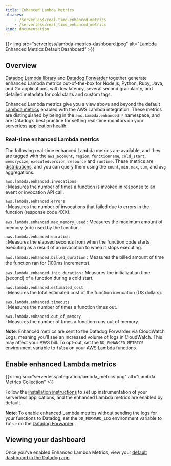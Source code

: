 ```yaml
---
title: Enhanced Lambda Metrics
aliases:
    - /serverless/real-time-enhanced-metrics
    - /serverless/real_time_enhanced_metrics
kind: documentation
---
```


{{< img src="serverless/lambda-metrics-dashboard.jpeg" alt="Lambda Enhanced Metrics Default Dashboard" >}}

## Overview

[Datadog Lambda library][1] and [Datadog Forwarder][2] together generate enhanced Lambda metrics out-of-the-box for Node.js, Python, Ruby, Java, and Go applications, with low latency, several second granularity, and detailed metadata for cold starts and custom tags.

Enhanced Lambda metrics give you a view above and beyond the default [Lambda metrics][3] enabled with the AWS Lambda integration. These metrics are distinguished by being in the `aws.lambda.enhanced.*` namespace, and are Datadog’s best practice for setting real-time monitors on your serverless application health.

### Real-time enhanced Lambda metrics

The following real-time enhanced Lambda metrics are available, and they are tagged with the `aws_account`, `region`, `functionname`, `cold_start`, `memorysize`, `executedversion`, `resource` and `runtime`. These metrics are [distributions][4], and you can query them using the `count`, `min`, `max`, `sum`, and `avg` aggregations.


`aws.lambda.enhanced.invocations`     
: Measures the number of times a function is invoked in response to an event or invocation API call.

`aws.lambda.enhanced.errors`          
: Measures the number of invocations that failed due to errors in the function (response code 4XX).

`aws.lambda.enhanced.max_memory_used` 
: Measures the maximum amount of memory (mb) used by the function.

`aws.lambda.enhanced.duration`        
: Measures the elapsed seconds from when the function code starts executing as a result of an invocation to when it stops executing.

`aws.lambda.enhanced.billed_duration` 
: Measures the billed amount of time the function ran for (100ms increments).

`aws.lambda.enhanced.init_duration` 
: Measures the initialization time (second) of a function during a cold start.

`aws.lambda.enhanced.estimated_cost`  
: Measures the total estimated cost of the function invocation (US dollars).

`aws.lambda.enhanced.timeouts`  
: Measures the number of times a function times out.

`aws.lambda.enhanced.out_of_memory`  
: Measures the number of times a function runs out of memory.

**Note**: Enhanced metrics are sent to the Datadog Forwarder via CloudWatch Logs, meaning you’ll see an increased volume of logs in CloudWatch. This may affect your AWS bill. To opt-out, set the `DD_ENHANCED_METRICS` environment variable to `false` on your AWS Lambda functions.

## Enable enhanced Lambda metrics

{{< img src="serverless/integration/lambda_metrics.png" alt="Lambda Metrics Collection" >}}

Follow the [installation instructions][5] to set up instrumentation of your serverless applications, and the enhanced Lambda metrics are enabled by default.

**Note**: To enable enhanced Lambda metrics without sending the logs for your functions to Datadog, set the `DD_FORWARD_LOG` environment variable to `false` on the [Datadog Forwarder][2].

## Viewing your dashboard

Once you've enabled Enhanced Lambda Metrics, view your [default dashboard in the Datadog app][6].

[1]: /serverless/datadog_lambda_library
[2]: /serverless/forwarder/
[3]: /integrations/amazon_lambda/#metric-collection
[4]: /metrics/distributions/
[5]: /serverless/installation/
[6]: https://app.datadoghq.com/screen/integration/30306
